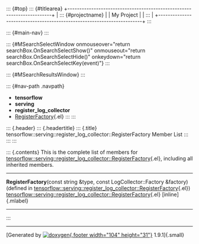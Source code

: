 ::: {#top}
::: {#titlearea}
+-----------------------------------------------------------------------+
| ::: {#projectname}                                                    |
| My Project                                                            |
| :::                                                                   |
+-----------------------------------------------------------------------+
:::

::: {#main-nav}
:::

::: {#MSearchSelectWindow onmouseover="return searchBox.OnSearchSelectShow()" onmouseout="return searchBox.OnSearchSelectHide()" onkeydown="return searchBox.OnSearchSelectKey(event)"}
:::

::: {#MSearchResultsWindow}
:::

::: {#nav-path .navpath}
-   **tensorflow**
-   **serving**
-   **register\_log\_collector**
-   [RegisterFactory](structtensorflow_1_1serving_1_1register__log__collector_1_1RegisterFactory.html){.el}
:::
:::

::: {.header}
::: {.headertitle}
::: {.title}
tensorflow::serving::register\_log\_collector::RegisterFactory Member
List
:::
:::
:::

::: {.contents}
This is the complete list of members for
[tensorflow::serving::register\_log\_collector::RegisterFactory](structtensorflow_1_1serving_1_1register__log__collector_1_1RegisterFactory.html){.el},
including all inherited members.

  --------------------------------------------------------------------------------------------------------------------------------------------------------------------------------------------------------------------------------------------------- -------------------------------------------------------------------------------------------------------------------------------------------------------- -------------------
  **RegisterFactory**(const string &type, const LogCollector::Factory &factory) (defined in [tensorflow::serving::register\_log\_collector::RegisterFactory](structtensorflow_1_1serving_1_1register__log__collector_1_1RegisterFactory.html){.el})   [tensorflow::serving::register\_log\_collector::RegisterFactory](structtensorflow_1_1serving_1_1register__log__collector_1_1RegisterFactory.html){.el}   [inline]{.mlabel}
  --------------------------------------------------------------------------------------------------------------------------------------------------------------------------------------------------------------------------------------------------- -------------------------------------------------------------------------------------------------------------------------------------------------------- -------------------
:::

------------------------------------------------------------------------

[Generated by [![doxygen](doxygen.svg){.footer width="104"
height="31"}](https://www.doxygen.org/index.html) 1.9.1]{.small}
